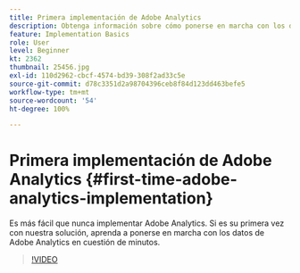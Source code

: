 ```yaml
---
title: Primera implementación de Adobe Analytics
description: Obtenga información sobre cómo ponerse en marcha con los datos de Adobe Analytics en cuestión de minutos.
feature: Implementation Basics
role: User
level: Beginner
kt: 2362
thumbnail: 25456.jpg
exl-id: 110d2962-cbcf-4574-bd39-308f2ad33c5e
source-git-commit: d78c3351d2a98704396ceb8f84d123dd463befe5
workflow-type: tm+mt
source-wordcount: '54'
ht-degree: 100%

---
```


# Primera implementación de Adobe Analytics {#first-time-adobe-analytics-implementation}

Es más fácil que nunca implementar Adobe Analytics. Si es su primera vez con nuestra solución, aprenda a ponerse en marcha con los datos de Adobe Analytics en cuestión de minutos.

>[!VIDEO](https://video.tv.adobe.com/v/25456/?quality=12)
